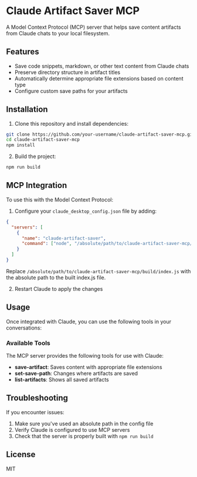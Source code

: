 # Claude Artifact Saver MCP

A Model Context Protocol (MCP) server that helps save content artifacts from Claude chats to your local filesystem.

## Features

- Save code snippets, markdown, or other text content from Claude chats
- Preserve directory structure in artifact titles
- Automatically determine appropriate file extensions based on content type
- Configure custom save paths for your artifacts

## Installation

1. Clone this repository and install dependencies:

```bash
git clone https://github.com/your-username/claude-artifact-saver-mcp.git
cd claude-artifact-saver-mcp
npm install
```

2. Build the project:

```bash
npm run build
```

## MCP Integration

To use this with the Model Context Protocol:

1. Configure your `claude_desktop_config.json` file by adding:

```json
{
  "servers": [
    {
      "name": "claude-artifact-saver",
      "command": ["node", "/absolute/path/to/claude-artifact-saver-mcp/build/index.js"]
    }
  ]
}
```

Replace `/absolute/path/to/claude-artifact-saver-mcp/build/index.js` with the absolute path to the built index.js file.

2. Restart Claude to apply the changes

## Usage

Once integrated with Claude, you can use the following tools in your conversations:

### Available Tools

The MCP server provides the following tools for use with Claude:

- **save-artifact**: Saves content with appropriate file extensions
- **set-save-path**: Changes where artifacts are saved
- **list-artifacts**: Shows all saved artifacts

## Troubleshooting

If you encounter issues:

1. Make sure you've used an absolute path in the config file
2. Verify Claude is configured to use MCP servers
3. Check that the server is properly built with `npm run build`

## License

MIT

